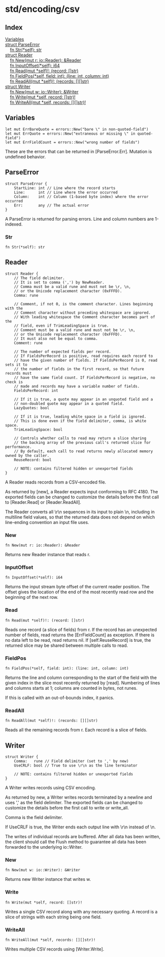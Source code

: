 # std/encoding/csv

## Index

[Variables](#variables)\
[struct ParseError](#parseerror)\
&nbsp;&nbsp;&nbsp;&nbsp;[fn Str\(\*self\): str](#str)\
[struct Reader](#reader)\
&nbsp;&nbsp;&nbsp;&nbsp;[fn New\(mut r: io::Reader\): &amp;Reader](#new)\
&nbsp;&nbsp;&nbsp;&nbsp;[fn InputOffset\(\*self\): i64](#inputoffset)\
&nbsp;&nbsp;&nbsp;&nbsp;[fn Read\(mut \*self\)\!: \(record: \[\]str\)](#read)\
&nbsp;&nbsp;&nbsp;&nbsp;[fn FieldPos\(\*self, field: int\): \(line: int, column: int\)](#fieldpos)\
&nbsp;&nbsp;&nbsp;&nbsp;[fn ReadAll\(mut \*self\)\!: \(records: \[\]\[\]str\)](#readall)\
[struct Writer](#writer)\
&nbsp;&nbsp;&nbsp;&nbsp;[fn New\(mut w: io::Writer\): &amp;Writer](#new-1)\
&nbsp;&nbsp;&nbsp;&nbsp;[fn Write\(mut \*self, record: \[\]str\)\!](#write)\
&nbsp;&nbsp;&nbsp;&nbsp;[fn WriteAll\(mut \*self, records: \[\]\[\]str\)\!](#writeall)

## Variables

```jule
let mut ErrBareQuote = errors::New("bare \" in non-quoted-field")
let mut ErrQuote = errors::New("extraneous or missing \" in quoted-field")
let mut ErrFieldCount = errors::New("wrong number of fields")
```
These are the errors that can be returned in \[ParseError\.Err\]\. Mutation is undefined behavior\.

## ParseError
```jule
struct ParseError {
	StartLine: int // Line where the record starts
	Line:      int // Line where the error occurred
	Column:    int // Column (1-based byte index) where the error occurred
	Err:       any // The actual error
}
```
A ParseError is returned for parsing errors\. Line and column numbers are 1\-indexed\.

### Str
```jule
fn Str(*self): str
```


## Reader
```jule
struct Reader {
	// The field delimiter.
	// It is set to comma (',') by NewReader.
	// Comma must be a valid rune and must not be \r, \n,
	// or the Unicode replacement character (0xFFFD).
	Comma: rune

	// Comment, if not 0, is the comment character. Lines beginning with the
	// Comment character without preceding whitespace are ignored.
	// With leading whitespace the Comment character becomes part of the
	// field, even if TrimLeadingSpace is true.
	// Comment must be a valid rune and must not be \r, \n,
	// or the Unicode replacement character (0xFFFD).
	// It must also not be equal to comma.
	Comment: rune

	// The number of expected fields per record.
	// If FieldsPerRecord is positive, read requires each record to
	// have the given number of fields. If FieldsPerRecord is 0, read sets it to
	// the number of fields in the first record, so that future records must
	// have the same field count. If FieldsPerRecord is negative, no check is
	// made and records may have a variable number of fields.
	FieldsPerRecord: int

	// If it is true, a quote may appear in an unquoted field and a
	// non-doubled quote may appear in a quoted field.
	LazyQuotes: bool

	// If it is true, leading white space in a field is ignored.
	// This is done even if the field delimiter, comma, is white space.
	TrimLeadingSpace: bool

	// Controls whether calls to read may return a slice sharing
	// the backing array of the previous call's returned slice for performance.
	// By default, each call to read returns newly allocated memory owned by the caller.
	ReuseRecord: bool

	// NOTE: contains filtered hidden or unexported fields
}
```
A Reader reads records from a CSV\-encoded file\.

As returned by \[new\], a Reader expects input conforming to RFC 4180\. The exported fields can be changed to customize the details before the first call to \[Reader\.Read\] or \[Reader\.ReadAll\]\.

The Reader converts all \\r\\n sequences in its input to plain \\n, including in multiline field values, so that the returned data does not depend on which line\-ending convention an input file uses\.

### New
```jule
fn New(mut r: io::Reader): &Reader
```
Returns new Reader instance that reads r\.

### InputOffset
```jule
fn InputOffset(*self): i64
```
Returns the input stream byte offset of the current reader position\. The offset gives the location of the end of the most recently read row and the beginning of the next row\.

### Read
```jule
fn Read(mut *self)!: (record: []str)
```
Reads one record \(a slice of fields\) from r\. If the record has an unexpected number of fields, read returns the \[ErrFieldCount\] as exception\. If there is no data left to be read, read returns nil\. If \[self\.ReuseRecord\] is true, the returned slice may be shared between multiple calls to read\.

### FieldPos
```jule
fn FieldPos(*self, field: int): (line: int, column: int)
```
Returns the line and column corresponding to the start of the field with the given index in the slice most recently returned by \[read\]\. Numbering of lines and columns starts at 1; columns are counted in bytes, not runes\.

If this is called with an out\-of\-bounds index, it panics\.

### ReadAll
```jule
fn ReadAll(mut *self)!: (records: [][]str)
```
Reads all the remaining records from r\. Each record is a slice of fields\.

## Writer
```jule
struct Writer {
	Comma:   rune // Field delimiter (set to ',' by new)
	UseCRLF: bool // True to use \r\n as the line terminator

	// NOTE: contains filtered hidden or unexported fields
}
```
A Writer writes records using CSV encoding\.

As returned by new, a Writer writes records terminated by a newline and uses &#39;,&#39; as the field delimiter\. The exported fields can be changed to customize the details before the first call to write or write\_all\.

Comma is the field delimiter\.

If UseCRLF is true, the Writer ends each output line with \\r\\n instead of \\n\.

The writes of individual records are buffered\. After all data has been written, the client should call the Flush method to guarantee all data has been forwarded to the underlying io::Writer\.

### New
```jule
fn New(mut w: io::Writer): &Writer
```
Returns new Writer instance that writes w\.

### Write
```jule
fn Write(mut *self, record: []str)!
```
Writes a single CSV record along with any necessary quoting\. A record is a slice of strings with each string being one field\.

### WriteAll
```jule
fn WriteAll(mut *self, records: [][]str)!
```
Writes multiple CSV records using \[Writer\.Write\]\.